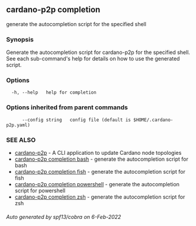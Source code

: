 ## cardano-p2p completion

generate the autocompletion script for the specified shell

### Synopsis


Generate the autocompletion script for cardano-p2p for the specified shell.
See each sub-command's help for details on how to use the generated script.


### Options

```
  -h, --help   help for completion
```

### Options inherited from parent commands

```
      --config string   config file (default is $HOME/.cardano-p2p.yaml)
```

### SEE ALSO

* [cardano-p2p](cardano-p2p.md)	 - A CLI application to update Cardano node topologies
* [cardano-p2p completion bash](cardano-p2p_completion_bash.md)	 - generate the autocompletion script for bash
* [cardano-p2p completion fish](cardano-p2p_completion_fish.md)	 - generate the autocompletion script for fish
* [cardano-p2p completion powershell](cardano-p2p_completion_powershell.md)	 - generate the autocompletion script for powershell
* [cardano-p2p completion zsh](cardano-p2p_completion_zsh.md)	 - generate the autocompletion script for zsh

###### Auto generated by spf13/cobra on 6-Feb-2022
